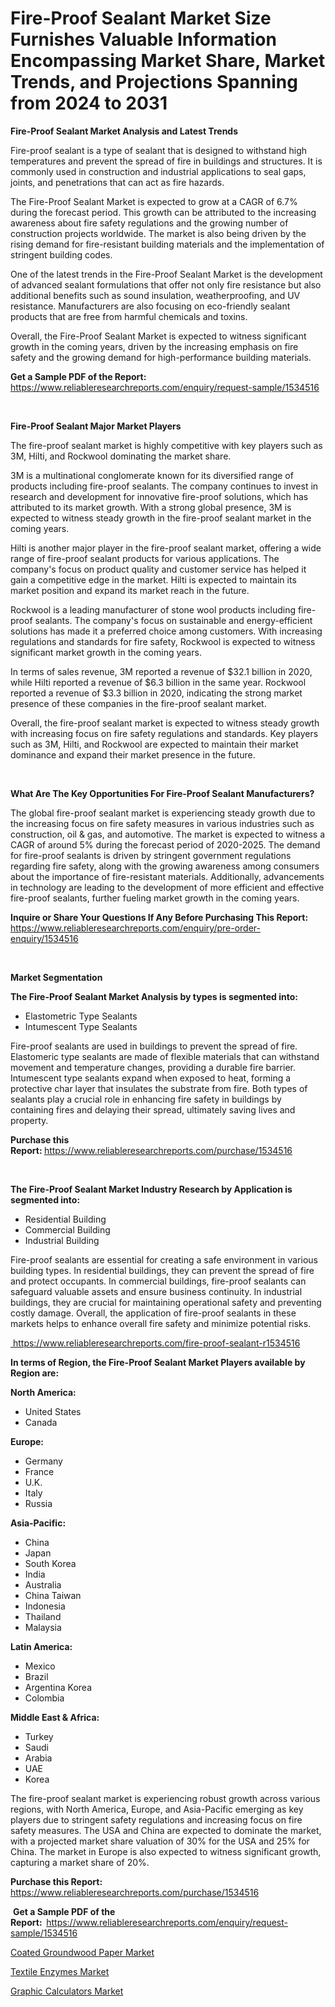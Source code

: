 <p><h1>Fire-Proof Sealant Market Size Furnishes Valuable Information Encompassing Market Share, Market Trends, and Projections Spanning from 2024 to 2031</h1></p><p><strong>Fire-Proof Sealant Market Analysis and Latest Trends</strong></p>
<p><p>Fire-proof sealant is a type of sealant that is designed to withstand high temperatures and prevent the spread of fire in buildings and structures. It is commonly used in construction and industrial applications to seal gaps, joints, and penetrations that can act as fire hazards.</p><p>The Fire-Proof Sealant Market is expected to grow at a CAGR of 6.7% during the forecast period. This growth can be attributed to the increasing awareness about fire safety regulations and the growing number of construction projects worldwide. The market is also being driven by the rising demand for fire-resistant building materials and the implementation of stringent building codes.</p><p>One of the latest trends in the Fire-Proof Sealant Market is the development of advanced sealant formulations that offer not only fire resistance but also additional benefits such as sound insulation, weatherproofing, and UV resistance. Manufacturers are also focusing on eco-friendly sealant products that are free from harmful chemicals and toxins.</p><p>Overall, the Fire-Proof Sealant Market is expected to witness significant growth in the coming years, driven by the increasing emphasis on fire safety and the growing demand for high-performance building materials.</p></p>
<p><strong>Get a Sample PDF of the Report:&nbsp;</strong> <a href="https://www.reliableresearchreports.com/enquiry/request-sample/1534516">https://www.reliableresearchreports.com/enquiry/request-sample/1534516</a></p>
<p>&nbsp;</p>
<p><strong>Fire-Proof Sealant Major Market Players</strong></p>
<p><p>The fire-proof sealant market is highly competitive with key players such as 3M, Hilti, and Rockwool dominating the market share. </p><p>3M is a multinational conglomerate known for its diversified range of products including fire-proof sealants. The company continues to invest in research and development for innovative fire-proof solutions, which has attributed to its market growth. With a strong global presence, 3M is expected to witness steady growth in the fire-proof sealant market in the coming years.</p><p>Hilti is another major player in the fire-proof sealant market, offering a wide range of fire-proof sealant products for various applications. The company's focus on product quality and customer service has helped it gain a competitive edge in the market. Hilti is expected to maintain its market position and expand its market reach in the future.</p><p>Rockwool is a leading manufacturer of stone wool products including fire-proof sealants. The company's focus on sustainable and energy-efficient solutions has made it a preferred choice among customers. With increasing regulations and standards for fire safety, Rockwool is expected to witness significant market growth in the coming years.</p><p>In terms of sales revenue, 3M reported a revenue of $32.1 billion in 2020, while Hilti reported a revenue of $6.3 billion in the same year. Rockwool reported a revenue of $3.3 billion in 2020, indicating the strong market presence of these companies in the fire-proof sealant market.</p><p>Overall, the fire-proof sealant market is expected to witness steady growth with increasing focus on fire safety regulations and standards. Key players such as 3M, Hilti, and Rockwool are expected to maintain their market dominance and expand their market presence in the future.</p></p>
<p>&nbsp;</p>
<p><strong>What Are The Key Opportunities For Fire-Proof Sealant Manufacturers?</strong></p>
<p><p>The global fire-proof sealant market is experiencing steady growth due to the increasing focus on fire safety measures in various industries such as construction, oil & gas, and automotive. The market is expected to witness a CAGR of around 5% during the forecast period of 2020-2025. The demand for fire-proof sealants is driven by stringent government regulations regarding fire safety, along with the growing awareness among consumers about the importance of fire-resistant materials. Additionally, advancements in technology are leading to the development of more efficient and effective fire-proof sealants, further fueling market growth in the coming years.</p></p>
<p><strong>Inquire or Share Your Questions If Any Before Purchasing This Report:</strong> <a href="https://www.reliableresearchreports.com/enquiry/pre-order-enquiry/1534516">https://www.reliableresearchreports.com/enquiry/pre-order-enquiry/1534516</a></p>
<p>&nbsp;</p>
<p><strong>Market Segmentation</strong></p>
<p><strong>The Fire-Proof Sealant Market Analysis by types is segmented into:</strong></p>
<p><ul><li>Elastometric Type Sealants</li><li>Intumescent Type Sealants</li></ul></p>
<p><p>Fire-proof sealants are used in buildings to prevent the spread of fire. Elastomeric type sealants are made of flexible materials that can withstand movement and temperature changes, providing a durable fire barrier. Intumescent type sealants expand when exposed to heat, forming a protective char layer that insulates the substrate from fire. Both types of sealants play a crucial role in enhancing fire safety in buildings by containing fires and delaying their spread, ultimately saving lives and property.</p></p>
<p><strong>Purchase this Report:&nbsp;</strong><a href="https://www.reliableresearchreports.com/purchase/1534516">https://www.reliableresearchreports.com/purchase/1534516</a></p>
<p>&nbsp;</p>
<p><strong>The Fire-Proof Sealant Market Industry Research by Application is segmented into:</strong></p>
<p><ul><li>Residential Building</li><li>Commercial Building</li><li>Industrial Building</li></ul></p>
<p><p>Fire-proof sealants are essential for creating a safe environment in various building types. In residential buildings, they can prevent the spread of fire and protect occupants. In commercial buildings, fire-proof sealants can safeguard valuable assets and ensure business continuity. In industrial buildings, they are crucial for maintaining operational safety and preventing costly damage. Overall, the application of fire-proof sealants in these markets helps to enhance overall fire safety and minimize potential risks.</p></p>
<p><a href="https://www.reliableresearchreports.com/fire-proof-sealant-r1534516">&nbsp;https://www.reliableresearchreports.com/fire-proof-sealant-r1534516</a></p>
<p><strong>In terms of Region, the Fire-Proof Sealant Market Players available by Region are:</strong></p>
<p>
    <p> <strong> North America: </strong>
        <ul>
            <li>United States</li>
            <li>Canada</li>
        </ul>
        </p> 
    <p> <strong> Europe: </strong>
        <ul>
            <li>Germany</li>
            <li>France</li>
            <li>U.K.</li>
            <li>Italy</li>
            <li>Russia</li>
        </ul>
        </p> 
    <p> <strong> Asia-Pacific: </strong>
        <ul>
            <li>China</li>
            <li>Japan</li>
            <li>South Korea</li>
            <li>India</li>
            <li>Australia</li>
            <li>China Taiwan</li>
            <li>Indonesia</li>
            <li>Thailand</li>
            <li>Malaysia</li>
        </ul>
        </p> 
    <p> <strong> Latin America: </strong>
        <ul>
            <li>Mexico</li>
            <li>Brazil</li>
            <li>Argentina Korea</li>
            <li>Colombia</li>
        </ul>
        </p> 
    <p> <strong> Middle East & Africa: </strong>
        <ul>
            <li>Turkey</li>
            <li>Saudi</li>
            <li>Arabia</li>
            <li>UAE</li>
            <li>Korea</li>
        </ul>
    </p>
    </p>
<p><p>The fire-proof sealant market is experiencing robust growth across various regions, with North America, Europe, and Asia-Pacific emerging as key players due to stringent safety regulations and increasing focus on fire safety measures. The USA and China are expected to dominate the market, with a projected market share valuation of 30% for the USA and 25% for China. The market in Europe is also expected to witness significant growth, capturing a market share of 20%.</p></p>
<p><strong>Purchase this Report: </strong><a href="https://www.reliableresearchreports.com/purchase/1534516">https://www.reliableresearchreports.com/purchase/1534516</a></p>
<p>&nbsp;<strong>Get a Sample PDF of the Report:&nbsp;&nbsp;</strong><a href="https://www.reliableresearchreports.com/enquiry/request-sample/1534516">https://www.reliableresearchreports.com/enquiry/request-sample/1534516</a></p>
<p><strong></strong></p>
<p><p><a href="https://medium.com/@othaleffler2008/an-in-depth-analysis-of-the-global-coated-groundwood-paper-market-scope-and-its-rapid-growing-13-9-ce3562d4dbda">Coated Groundwood Paper Market</a></p><p><a href="https://medium.com/@samleffler/textile-enzymes-market-trends-and-analysis-opportunities-and-challenges-for-future-growth-2024-2e397bfbf3de">Textile Enzymes Market</a></p><p><a href="https://github.com/chabibjrq/Market-Research-Report-List-1/blob/main/graphic-calculators-market.md">Graphic Calculators Market</a></p></p>